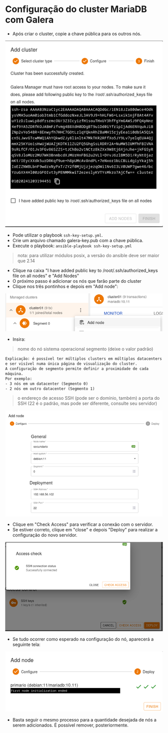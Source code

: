 # Configuração do cluster MariaDB com Galera


- Após criar o cluster, copie a chave pública para os outros nós.

![alt text](/assets/galera-ssh-keys.png)

- Pode utilizar o playbook `ssh-key-setup.yml`. 
- Crie um arquivo chamado galera-key.pub com a chave pública.
- Execute o playbook: `ansible-playbook ssh-key-setup.yml`
>nota: para utilizar módulos posix, a versão do ansible deve ser maior que 2.14

- Clique na caixa "I have added public key to /root/.ssh/authorized_keys file on all nodes" e "Add Nodes"
- O próximo passo é adicionar os nós que farão parte do cluster
- Clique nos três pontinhos e depois em "Add node":

![alt text](/assets/galera-add-node.png)

- Insira:
> nome do nó
> sistema operacional
> segmento (deixe o valor padrão)
```
Explicação: é possível ter múltiplos clusters em múltiplos datacenters e ser visível numa única página de visualização do cluster.
A configuração de segmento permite definir a proximidade de cada máquina.
Por exemplo: 
- 3 nós em um datacenter (Segmento 0)
- 2 nós em outro datacenter (Segmento 1)
```
> o endereço de acesso SSH (pode ser o domínio, também)
> a porta do SSH (22 é o padrão, mas pode ser diferente, consulte seu servidor)

![alt text](/assets/galera-add-node-2.png)
- Clique em "Check Access" para verificar a conexão com o servidor.
- Se estiver correto, clique em "close" e depois "Deploy" para realizar a configuração do novo servidor.

![alt text](/assets/galera-check-ssh.png)
- Se tudo ocorrer como esperado na configuração do nó, aparecerá a seguinte tela:

![alt text](/assets/galera-add-node-sucess.png)

- Basta seguir o mesmo processo para a quantidade desejada de nós a serem adicionados. É possível remover, posteriormente.

